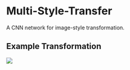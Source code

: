 Multi-Style-Transfer
===
A CNN network for image-style transformation. 

Example Transformation
---
![](https://github.com/CortexFoundation/Multi-Style-Transfer/tree/master/styled_imgs/content.jpg)